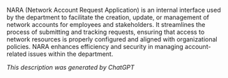 NARA (Network Account Request Application) is an internal interface used by the department to facilitate the creation, update, or management of network accounts for employees and stakeholders. It streamlines the process of submitting and tracking requests, ensuring that access to network resources is properly configured and aligned with organizational policies. NARA enhances efficiency and security in managing account-related issues within the department.

*This description was generated by ChatGPT*
